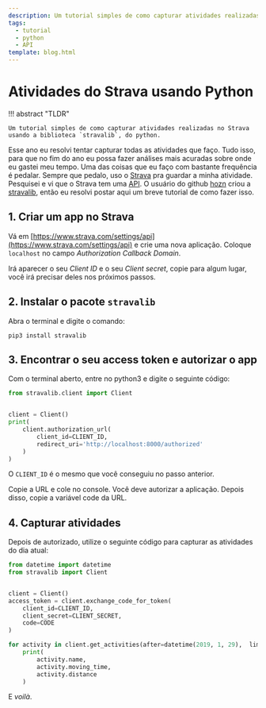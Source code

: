 ```yaml
---
description: Um tutorial simples de como capturar atividades realizadas no Strava usando a biblioteca stravalib, do python.
tags:
  - tutorial
  - python
  - API
template: blog.html
---
```


# Atividades do Strava usando Python

!!! abstract "TLDR"

    Um tutorial simples de como capturar atividades realizadas no Strava usando a biblioteca `stravalib`, do python.

Esse ano eu resolvi tentar capturar todas as atividades que faço. Tudo isso, para que no fim do ano eu possa fazer análises mais acuradas sobre onde eu gastei meu tempo. Uma das coisas que eu faço com bastante frequência é pedalar. Sempre que pedalo, uso o [Strava](https://www.strava.com/) pra guardar a minha atividade. Pesquisei e vi que o Strava tem uma [API](https://developers.strava.com/). O usuário do github [hozn](https://github.com/hozn) criou a [stravalib](https://github.com/hozn/stravalib), então eu resolvi postar aqui um breve tutorial de como fazer isso.

## 1. Criar um app no Strava

Vá em [https://www.strava.com/settings/api](https://www.strava.com/settings/api) e crie uma nova aplicação. Coloque `localhost` no campo _Authorization Callback Domain_.

Irá aparecer o seu _Client ID_ e o seu _Client secret_, copie para algum lugar, você irá precisar deles nos próximos passos.

## 2. Instalar o pacote `stravalib`

Abra o terminal e digite o comando:

```
pip3 install stravalib
```

## 3. Encontrar o seu access token e autorizar o app

Com o terminal aberto, entre no python3 e digite o seguinte código:

```py
from stravalib.client import Client


client = Client()
print(
    client.authorization_url(
        client_id=CLIENT_ID,
        redirect_uri='http://localhost:8000/authorized'
    )
)
```

O `CLIENT_ID` é o mesmo que você conseguiu no passo anterior.


Copie a URL e cole no console. Você deve autorizar a aplicação. Depois disso, copie a variável code da URL.

## 4. Capturar atividades

Depois de autorizado, utilize o seguinte código para capturar as atividades do dia atual:

```py
from datetime import datetime
from stravalib import Client


client = Client()
access_token = client.exchange_code_for_token(
    client_id=CLIENT_ID,
    client_secret=CLIENT_SECRET,
    code=CODE
)

for activity in client.get_activities(after=datetime(2019, 1, 29),  limit=5):
    print(
        activity.name,
        activity.moving_time,
        activity.distance
    )
```

E _voilà_.